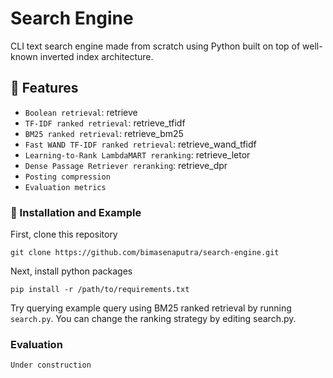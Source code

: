 # Search Engine

CLI text search engine made from scratch using Python built on top of well-known inverted index architecture.

## 🎨 Features
- `Boolean retrieval`: retrieve
- `TF-IDF ranked retrieval`: retrieve_tfidf
- `BM25 ranked retrieval`: retrieve_bm25
- `Fast WAND TF-IDF ranked retrieval`: retrieve_wand_tfidf
- `Learning-to-Rank LambdaMART reranking`: retrieve_letor
- `Dense Passage Retriever reranking`: retrieve_dpr
- `Posting compression`
- `Evaluation metrics`

### 🐾 Installation and Example
First, clone this repository
```
git clone https://github.com/bimasenaputra/search-engine.git
```

Next, install python packages
```
pip install -r /path/to/requirements.txt
```

Try querying example query using BM25 ranked retrieval by running `search.py`.
You can change the ranking strategy by editing search.py.

### Evaluation
`Under construction`
